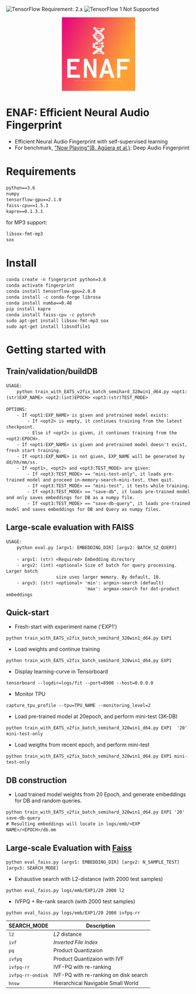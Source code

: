 ![TensorFlow Requirement: 2.x](https://img.shields.io/badge/TensorFlow%20Requirement-2.x-brightgreen)
![TensorFlow 1 Not Supported](https://img.shields.io/badge/TensorFlow%201%20Not%20Supported-%E2%9C%95-red.svg)
<p align="center"> <img width="200" height="200" src="utils/logo/default.svg"> <p>

# ENAF: Efficient Neural Audio Fingerprint
* Efficient Neural Audio Fingerprint with self-supervised learning
* For benchmark, ["Now Playing"(B. Agüera et al.)](https://arxiv.org/pdf/1711.10958.pdf): Deep Audio Fingerprint 

# Requirements
```
python==3.6
numpy
tensorflow-gpu==2.1.0
faiss-cpu==1.5.3
kapre==0.1.3.1
```
for MP3 support:
```
libsox-fmt-mp3
sox
```

# Install
```
conda create -n fingerprint python=3.6
conda activate fingerprint
conda install tensorflow-gpu=2.0.0
conda install -c conda-forge librosa
conda install numba==0.48
pip install kapre
conda install faiss-cpu -c pytorch
sudo apt-get install libsox-fmt-mp3 sox
sudo apt-get install libsndfile1
```

# Getting started with

## Train/validation/buildDB
```
USAGE:
    python train_with_EATS_v2fix_batch_semihard_320win1_d64.py <opt1:(str)EXP_NAME> <opt2:(int)EPOCH> <opt3:(str)TEST_MODE>

OPTIONS:
    - If <opt1:EXP_NAME> is given and pretrained model exists:
        - If <opt2> is empty, it continues training from the latest checkpoint.
        - Else if <opt2> is given, it continues training from the <opt2:EPOCH>.
    - If <opt1:EXP_NAME> is given and pretrained model doesn't exist, fresh start training.
    - If <opt1:EXP_NAME> is not given, EXP_NAME will be generated by dd/hh/mm/ss.
    - If <opt1>, <opt2> and <opt3:TEST_MODE> are given:
        - If <opt3:TEST_MODE> == "mini-test-only", it loads pre-trained model and proceed in-memory-search-mini-test, then quit.
        - If <opt3:TEST_MODE> == "mini-test", it tests while training.
        - If <opt3:TEST_MODE> == "save-db", it loads pre-trained model and only saves embeddings for DB as a numpy file.
        - If <opt3:TEST_MODE> == "save-db-query", it loads pre-trained model and saves embeddings for DB and Query as numpy files.
```

## Large-scale evaluation with FAISS
```
USAGE:
    python eval.py [argv1: EMBEDDING_DIR] [argv2: BATCH_SZ_QUERY]
    
    - argv1: (str) <Required> Embedding directory
    - argv2: (int) <optional> Size of batch for query processing. Larger batch
                   size uses larger memory. By default, 10.
    - argv3: (str) <optional> 'min': argmin-search (default)
                              'max': argmax-search for dot-product embeddings
```

## Quick-start
- Fresh-start with experiment name ('EXP1')
```
python train_with_EATS_v2fix_batch_semihard_320win1_d64.py EXP1
```

- Load weights and continue training
```
python train_with_EATS_v2fix_batch_semihard_320win1_d64.py EXP1
```

- Display learning-curve in Tensorboard
```
tensorboard --logdir=logs/fit --port=8900 --host=0.0.0.0
```

- Monitor TPU
```
capture_tpu_profile --tpu=TPU_NAME --monitoring_level=2
```

- Load pre-trained model at 20epoch, and perform mini-test (3K-DB)
```
python train_with_EATS_v2fix_batch_semihard_320win1_d64.py EXP1  '20' mini-test-only
```

- Load weigths from recent epoch, and perform mini-test 
```
python train_with_EATS_v2fix_batch_semihard_320win1_d64.py EXP1 mini-test-only
```
## DB construction
- Load trained model weights from 20 Epoch, and generate embeddings for DB and random queries.
```
python train_with_EATS_v2fix_batch_semihard_320win1_d64.py EXP1 '20' save-db-query
# Resulting embeddings will locate in logs/emb/<EXP NAME>/<EPOCH>/db.mm
```

## Large-scale Evaluation with [Faiss](https://github.com/facebookresearch/faiss)
```
python eval_faiss.py [argv1: EMBEDDING_DIR] [argv2: N_SAMPLE_TEST] [argv3: SEARCH_MODE]
```

- Exhaustive search with L2-distance (with 2000 test samples)
```
python eval_faiss.py logs/emb/EXP1/20 2000 l2 
```

- IVFPQ + Re-rank search (with 2000 test samples)
```
python eval_faiss.py logs/emb/EXP1/20 2000 ivfpq-rr
```
| SEARCH_MODE | Description |
| --- | --- |
| `l2` | *L2* distance|
| `ivf` | *Inverted File Index* |
| `pq` | Product Quantizaion |
| `ivfpq` | Product Quantizaion with IVF |
| `ivfpq-rr` | IVF-PQ with re-ranking |
| `ivfpq-rr-ondisk` | IVF-PQ with re-ranking on disk search |
| `hnsw` | Hierarchical Navigable Small World |
